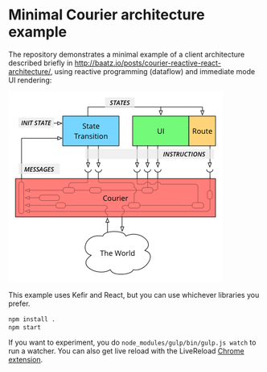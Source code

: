 Minimal Courier architecture example
====================================

The repository demonstrates a minimal example of a client architecture
described briefly in
http://baatz.io/posts/courier-reactive-react-architecture/, using reactive
programming (dataflow) and  immediate mode UI rendering:

![A diagram of the courier architecture](courier.png)

This example uses Kefir and React, but you can use whichever libraries you
prefer.

    npm install .
    npm start

If you want to experiment, you do `node_modules/gulp/bin/gulp.js watch` to run
a watcher. You can also get live reload with the LiveReload [Chrome
extension](https://chrome.google.com/webstore/detail/livereload/jnihajbhpnppcggbcgedagnkighmdlei).
